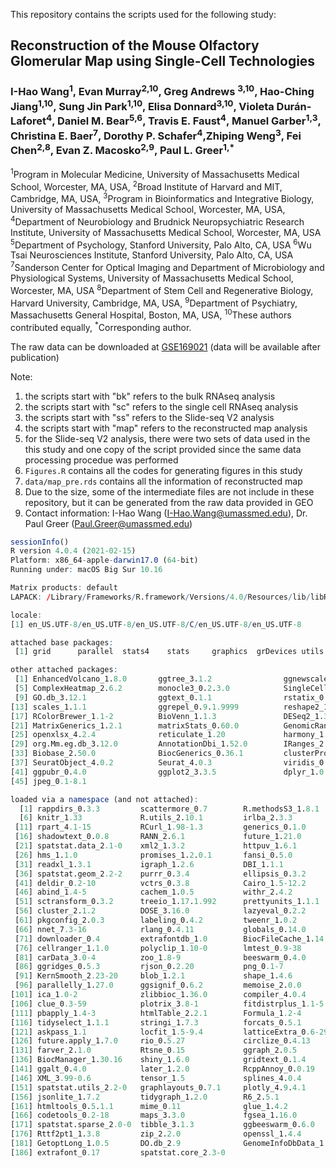 This repository contains the scripts used for the following study:

## Reconstruction of the Mouse Olfactory Glomerular Map using Single-Cell Technologies

### I-Hao Wang<sup>1</sup>, Evan Murray<sup>2,10</sup>, Greg Andrews <sup>3,10</sup>, Hao-Ching Jiang<sup>1,10</sup>, Sung Jin Park<sup>1,10</sup>, Elisa Donnard<sup>3,10</sup>, Violeta Durán-Laforet<sup>4</sup>, Daniel M. Bear<sup>5,6</sup>, Travis E. Faust<sup>4</sup>, Manuel Garber<sup>1,3</sup>, Christina E. Baer<sup>7</sup>, Dorothy P. Schafer<sup>4</sup>,Zhiping Weng<sup>3</sup>, Fei Chen<sup>2,8</sup>, Evan Z. Macosko<sup>2,9</sup>, Paul L. Greer<sup>1,*</sup>

<sup>1</sup>Program in Molecular Medicine, University of Massachusetts Medical School, Worcester, MA, USA, 
<sup>2</sup>Broad Institute of Harvard and MIT, Cambridge, MA, USA, 
<sup>3</sup>Program in Bioinformatics and Integrative Biology, University of Massachusetts Medical School, Worcester, MA, USA, 
<sup>4</sup>Department of Neurobiology and Brudnick Neuropsychiatric Research Institute, University of Massachusetts Medical School, Worcester, MA, USA
<sup>5</sup>Department of Psychology, Stanford University, Palo Alto, CA, USA 
<sup>6</sup>Wu Tsai Neurosciences Institute, Stanford University, Palo Alto, CA, USA 
<sup>7</sup>Sanderson Center for Optical Imaging and Department of Microbiology and Physiological Systems, University of Massachusetts Medical School, Worcester, MA, USA
<sup>8</sup>Department of Stem Cell and Regenerative Biology, Harvard University, Cambridge, MA, USA, 
<sup>9</sup>Department of Psychiatry, Massachusetts General Hospital, Boston, MA, USA, 
<sup>10</sup>These authors contributed equally, 
<sup>*</sup>Corresponding author.


The raw data can be downloaded at [GSE169021](https://www.ncbi.nlm.nih.gov/geo/query/acc.cgi?acc=GSE169021) (data will be available after publication)

Note:
1. the scripts start with "bk" refers to the bulk RNAseq analysis
2. the scripts start with "sc" refers to the single cell RNAseq analysis
3. the scripts start with "ss" refers to the Slide-seq V2 analysis
4. the scripts start with "map" refers to the reconstructed map analysis
5. for the Slide-seq V2 analysis, there were two sets of data used in the this study and one copy of the script provided since the same data processing procedue was performed
6. `Figures.R` contains all the codes for generating figures in this study
7. `data/map_pre.rds` contains all the information of reconstructed map
8. Due to the size, some of the intermediate files are not include in these repository, but it can be generated from the raw data provided in GEO
9. Contact information: I-Hao Wang (I-Hao.Wang@umassmed.edu), Dr. Paul Greer (Paul.Greer@umassmed.edu)





```R
sessionInfo()
R version 4.0.4 (2021-02-15)
Platform: x86_64-apple-darwin17.0 (64-bit)
Running under: macOS Big Sur 10.16

Matrix products: default
LAPACK: /Library/Frameworks/R.framework/Versions/4.0/Resources/lib/libRlapack.dylib

locale:
[1] en_US.UTF-8/en_US.UTF-8/en_US.UTF-8/C/en_US.UTF-8/en_US.UTF-8

attached base packages:
 [1] grid      parallel  stats4    stats     graphics  grDevices utils     datasets  methods   base     

other attached packages:
 [1] EnhancedVolcano_1.8.0       ggtree_3.1.2                ggnewscale_0.4.5            ape_5.5                    
 [5] ComplexHeatmap_2.6.2        monocle3_0.2.3.0            SingleCellExperiment_1.12.0 SeuratWrappers_0.3.0       
 [9] GO.db_3.12.1                ggtext_0.1.1                rstatix_0.7.0               gridExtra_2.3              
[13] scales_1.1.1                ggrepel_0.9.1.9999          reshape2_1.4.4              pheatmap_1.0.12            
[17] RColorBrewer_1.1-2          BioVenn_1.1.3               DESeq2_1.30.1               SummarizedExperiment_1.20.0
[21] MatrixGenerics_1.2.1        matrixStats_0.60.0          GenomicRanges_1.42.0        GenomeInfoDb_1.26.7        
[25] openxlsx_4.2.4              reticulate_1.20             harmony_1.0                 Rcpp_1.0.7                 
[29] org.Mm.eg.db_3.12.0         AnnotationDbi_1.52.0        IRanges_2.24.1              S4Vectors_0.28.1           
[33] Biobase_2.50.0              BiocGenerics_0.36.1         clusterProfiler_3.18.1      biomaRt_2.46.3             
[37] SeuratObject_4.0.2          Seurat_4.0.3                viridis_0.6.1               viridisLite_0.4.0          
[41] ggpubr_0.4.0                ggplot2_3.3.5               dplyr_1.0.7                 patchwork_1.1.1            
[45] jpeg_0.1-8.1               

loaded via a namespace (and not attached):
  [1] rappdirs_0.3.3         scattermore_0.7        R.methodsS3_1.8.1      tidyr_1.1.3            bit64_4.0.5           
  [6] knitr_1.33             R.utils_2.10.1         irlba_2.3.3            DelayedArray_0.16.3    data.table_1.14.0     
 [11] rpart_4.1-15           RCurl_1.98-1.3         generics_0.1.0         cowplot_1.1.1          RSQLite_2.2.7         
 [16] shadowtext_0.0.8       RANN_2.6.1             future_1.21.0          bit_4.0.4              enrichplot_1.10.2     
 [21] spatstat.data_2.1-0    xml2_1.3.2             httpuv_1.6.1           assertthat_0.2.1       xfun_0.24             
 [26] hms_1.1.0              promises_1.2.0.1       fansi_0.5.0            progress_1.2.2         dbplyr_2.1.1          
 [31] readxl_1.3.1           igraph_1.2.6           DBI_1.1.1              geneplotter_1.68.0     htmlwidgets_1.5.3     
 [36] spatstat.geom_2.2-2    purrr_0.3.4            ellipsis_0.3.2         backports_1.2.1        annotate_1.68.0       
 [41] deldir_0.2-10          vctrs_0.3.8            Cairo_1.5-12.2         remotes_2.4.0          ROCR_1.0-11           
 [46] abind_1.4-5            cachem_1.0.5           withr_2.4.2            ggforce_0.3.3          checkmate_2.0.0       
 [51] sctransform_0.3.2      treeio_1.17.1.992      prettyunits_1.1.1      goftest_1.2-2          svglite_2.0.0         
 [56] cluster_2.1.2          DOSE_3.16.0            lazyeval_0.2.2         crayon_1.4.1           genefilter_1.72.1     
 [61] pkgconfig_2.0.3        labeling_0.4.2         tweenr_1.0.2           vipor_0.4.5            nlme_3.1-152          
 [66] nnet_7.3-16            rlang_0.4.11           globals_0.14.0         lifecycle_1.0.0        miniUI_0.1.1.1        
 [71] downloader_0.4         extrafontdb_1.0        BiocFileCache_1.14.0   rsvd_1.0.5             ggrastr_0.2.3         
 [76] cellranger_1.1.0       polyclip_1.10-0        lmtest_0.9-38          aplot_0.0.6            Matrix_1.3-4          
 [81] carData_3.0-4          zoo_1.8-9              beeswarm_0.4.0         base64enc_0.1-3        GlobalOptions_0.1.2   
 [86] ggridges_0.5.3         rjson_0.2.20           png_0.1-7              bitops_1.0-7           R.oo_1.24.0           
 [91] KernSmooth_2.23-20     blob_1.2.1             shape_1.4.6            stringr_1.4.0          qvalue_2.22.0         
 [96] parallelly_1.27.0      ggsignif_0.6.2         memoise_2.0.0          magrittr_2.0.1         plyr_1.8.6            
[101] ica_1.0-2              zlibbioc_1.36.0        compiler_4.0.4         scatterpie_0.1.6       ash_1.0-15            
[106] clue_0.3-59            plotrix_3.8-1          fitdistrplus_1.1-5     XVector_0.30.0         listenv_0.8.0         
[111] pbapply_1.4-3          htmlTable_2.2.1        Formula_1.2-4          MASS_7.3-54            mgcv_1.8-36           
[116] tidyselect_1.1.1       stringi_1.7.3          forcats_0.5.1          proj4_1.0-10.1         GOSemSim_2.16.1       
[121] askpass_1.1            locfit_1.5-9.4         latticeExtra_0.6-29    fastmatch_1.1-0        tools_4.0.4           
[126] future.apply_1.7.0     rio_0.5.27             circlize_0.4.13        rstudioapi_0.13        foreign_0.8-81        
[131] farver_2.1.0           Rtsne_0.15             ggraph_2.0.5           digest_0.6.27          rvcheck_0.1.8         
[136] BiocManager_1.30.16    shiny_1.6.0            gridtext_0.1.4         car_3.0-10             broom_0.7.7           
[141] ggalt_0.4.0            later_1.2.0            RcppAnnoy_0.0.19       httr_1.4.2             colorspace_2.0-2      
[146] XML_3.99-0.6           tensor_1.5             splines_4.0.4          uwot_0.1.10            tidytree_0.3.4        
[151] spatstat.utils_2.2-0   graphlayouts_0.7.1     plotly_4.9.4.1         systemfonts_1.0.2      xtable_1.8-4          
[156] jsonlite_1.7.2         tidygraph_1.2.0        R6_2.5.1               Hmisc_4.5-0            pillar_1.6.2          
[161] htmltools_0.5.1.1      mime_0.11              glue_1.4.2             fastmap_1.1.0          BiocParallel_1.24.1   
[166] codetools_0.2-18       maps_3.3.0             fgsea_1.16.0           utf8_1.2.2             lattice_0.20-44       
[171] spatstat.sparse_2.0-0  tibble_3.1.3           ggbeeswarm_0.6.0       curl_4.3.2             leiden_0.3.9          
[176] Rttf2pt1_1.3.8         zip_2.2.0              openssl_1.4.4          survival_3.2-11        munsell_0.5.0         
[181] GetoptLong_1.0.5       DO.db_2.9              GenomeInfoDbData_1.2.4 haven_2.4.1            gtable_0.3.0          
[186] extrafont_0.17         spatstat.core_2.3-0
```
